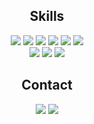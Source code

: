<h2 align="center">Skills</h2>

<p align="center">
<img src="https://img.shields.io/badge/HTML-239120?style=for-the-badge&logo=html5&logoColor=white"/></a>
<img src="https://img.shields.io/badge/CSS-239120?&style=for-the-badge&logo=css3&logoColor=white"/></a>
<img src="https://img.shields.io/badge/JavaScript-F7DF1E?style=for-the-badge&logo=JavaScript&logoColor=white"/></a>
<img src="https://img.shields.io/badge/C-00599C?style=for-the-badge&logo=c&logoColor=white"/></a>
<img src="https://img.shields.io/badge/Python-3776AB?style=for-the-badge&logo=python&logoColor=white"/></a>
<img src="https://img.shields.io/badge/Java-ED8B00?style=for-the-badge&logo=openjdk&logoColor=white"/></a>
<br>
<img src="https://img.shields.io/badge/Spring-6DB33F?style=for-the-badge&logo=spring&logoColor=white"/></a>
<img src="https://img.shields.io/badge/Django-092E20?style=for-the-badge&logo=django&logoColor=white"/></a>
<img src="https://img.shields.io/badge/MySQL-00000F?style=for-the-badge&logo=mysql&logoColor=white"/></a>
</p>

<h2 align="center">Contact</h2>

<p align="center">
<img src="https://img.shields.io/badge/Naver Blog-03C75A?style=for-the-badge&logo=Naver&logoColor=white&link=https://blog.naver.com/kanden9999"/></a>
<img src="https://img.shields.io/badge/Gmail-D14836?style=for-the-badge&logo=gmail&logoColor=white&link=mailto:heroria0503@gmail.com"/></a>
</p>
